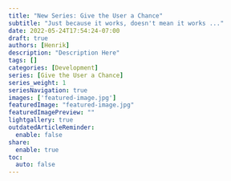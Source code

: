 ```yaml
---
title: "New Series: Give the User a Chance"
subtitle: "Just because it works, doesn't mean it works ..."
date: 2022-05-24T17:54:24-07:00
draft: true
authors: [Henrik]
description: "Description Here"
tags: []
categories: [Development]
series: [Give the User a Chance]
series_weight: 1
seriesNavigation: true
images: ['featured-image.jpg']
featuredImage: "featured-image.jpg"
featuredImagePreview: ""
lightgallery: true
outdatedArticleReminder:
  enable: false
share:
  enable: true
toc: 
  auto: false
---
```

